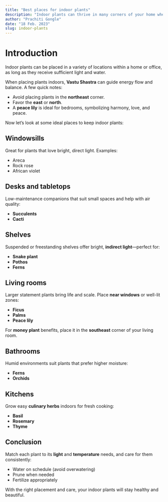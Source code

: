 ```yaml
---
title: "Best places for indoor plants"
description: "Indoor plants can thrive in many corners of your home when placed with care. Here are ideal spots and simple guidelines inspired by Vastu and plant needs."
author: "Prachiti Gongle"
date: "18 Feb. 2023"
slug: indoor-plants
---
```


# Introduction

Indoor plants can be placed in a variety of locations within a home or office, as long as they receive sufficient light and water.

When placing plants indoors, **Vastu Shastra** can guide energy flow and balance. A few quick notes:
- Avoid placing plants in the **northeast** corner.
- Favor the **east** or **north**.
- A **peace lily** is ideal for bedrooms, symbolizing harmony, love, and peace.

Now let’s look at some ideal places to keep indoor plants:

## Windowsills

Great for plants that love bright, direct light. Examples:
- Areca
- Rock rose
- African violet

## Desks and tabletops

Low-maintenance companions that suit small spaces and help with air quality:
- **Succulents**
- **Cacti**

## Shelves

Suspended or freestanding shelves offer bright, **indirect light**—perfect for:
- **Snake plant**
- **Pothos**
- **Ferns**

## Living rooms

Larger statement plants bring life and scale. Place **near windows** or well-lit zones:
- **Ficus**
- **Palms**
- **Peace lily**

For **money plant** benefits, place it in the **southeast** corner of your living room.

## Bathrooms

Humid environments suit plants that prefer higher moisture:
- **Ferns**
- **Orchids**

## Kitchens

Grow easy **culinary herbs** indoors for fresh cooking:
- **Basil**
- **Rosemary**
- **Thyme**

## Conclusion

Match each plant to its **light** and **temperature** needs, and care for them consistently:
- Water on schedule (avoid overwatering)
- Prune when needed
- Fertilize appropriately

With the right placement and care, your indoor plants will stay healthy and beautiful.
